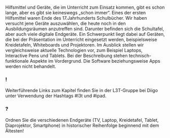 Hilfsmittel und Geräte, die im Unterricht zum Einsatz kommen, gibt es schon lange, aber es gibt sie keineswegs „schon immer“. Eines der ersten Hilfsmittel waren Ende des 17.Jahrhunderts Schulbücher. Wir haben versucht jene Geräte auszuwählen, die heute noch in den Ausbildungsräumen anzutreffen sind. Darunter befinden sich die Schultafel, aber auch viele digitale Endgeräte. Ein Schwerpunkt liegt dabei auf Geräten, die bei der Präsentation im Unterricht eingesetzt werden, beispielsweise Kreidetafeln, Whiteboards und Projektoren. Im Ausblick stellen wir vergleichsweise aktuelle Technologien vor, zum Beispiel Laptops, Interactive Pens und Tablets. Bei der Beschreibung stehen technisch-funktionale Aspekte im Vordergrund. Die Software beziehungsweise Apps werden nicht behandelt.

### !

Weiterführende Links zum Kapitel finden Sie in der L3T-Gruppe bei Diigo unter Verwendung der Hashtags #l3t und #ipad.

### ?

Ordnen Sie die verschiedenen Endgeräte (TV, Laptop, Kreidetafel, Tablet, Diaprojektor, Smartphone) in historischer Reihenfolge beginnend mit dem Ältesten!
